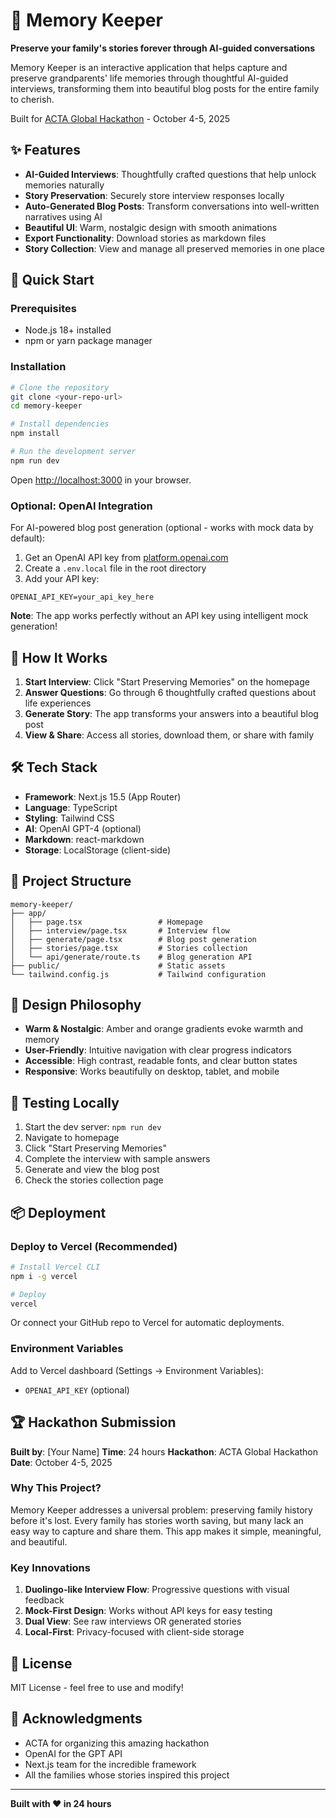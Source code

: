 # 📖 Memory Keeper

**Preserve your family's stories forever through AI-guided conversations**

Memory Keeper is an interactive application that helps capture and preserve grandparents' life memories through thoughtful AI-guided interviews, transforming them into beautiful blog posts for the entire family to cherish.

Built for [ACTA Global Hackathon](https://acta.so/hackathon) - October 4-5, 2025

## ✨ Features

- **AI-Guided Interviews**: Thoughtfully crafted questions that help unlock memories naturally
- **Story Preservation**: Securely store interview responses locally
- **Auto-Generated Blog Posts**: Transform conversations into well-written narratives using AI
- **Beautiful UI**: Warm, nostalgic design with smooth animations
- **Export Functionality**: Download stories as markdown files
- **Story Collection**: View and manage all preserved memories in one place

## 🚀 Quick Start

### Prerequisites

- Node.js 18+ installed
- npm or yarn package manager

### Installation

```bash
# Clone the repository
git clone <your-repo-url>
cd memory-keeper

# Install dependencies
npm install

# Run the development server
npm run dev
```

Open [http://localhost:3000](http://localhost:3000) in your browser.

### Optional: OpenAI Integration

For AI-powered blog post generation (optional - works with mock data by default):

1. Get an OpenAI API key from [platform.openai.com](https://platform.openai.com)
2. Create a `.env.local` file in the root directory
3. Add your API key:

```
OPENAI_API_KEY=your_api_key_here
```

**Note**: The app works perfectly without an API key using intelligent mock generation!

## 🎯 How It Works

1. **Start Interview**: Click "Start Preserving Memories" on the homepage
2. **Answer Questions**: Go through 6 thoughtfully crafted questions about life experiences
3. **Generate Story**: The app transforms your answers into a beautiful blog post
4. **View & Share**: Access all stories, download them, or share with family

## 🛠️ Tech Stack

- **Framework**: Next.js 15.5 (App Router)
- **Language**: TypeScript
- **Styling**: Tailwind CSS
- **AI**: OpenAI GPT-4 (optional)
- **Markdown**: react-markdown
- **Storage**: LocalStorage (client-side)

## 📂 Project Structure

```
memory-keeper/
├── app/
│   ├── page.tsx                 # Homepage
│   ├── interview/page.tsx       # Interview flow
│   ├── generate/page.tsx        # Blog post generation
│   ├── stories/page.tsx         # Stories collection
│   └── api/generate/route.ts    # Blog generation API
├── public/                      # Static assets
└── tailwind.config.js           # Tailwind configuration
```

## 🎨 Design Philosophy

- **Warm & Nostalgic**: Amber and orange gradients evoke warmth and memory
- **User-Friendly**: Intuitive navigation with clear progress indicators
- **Accessible**: High contrast, readable fonts, and clear button states
- **Responsive**: Works beautifully on desktop, tablet, and mobile

## 🧪 Testing Locally

1. Start the dev server: `npm run dev`
2. Navigate to homepage
3. Click "Start Preserving Memories"
4. Complete the interview with sample answers
5. Generate and view the blog post
6. Check the stories collection page

## 📦 Deployment

### Deploy to Vercel (Recommended)

```bash
# Install Vercel CLI
npm i -g vercel

# Deploy
vercel
```

Or connect your GitHub repo to Vercel for automatic deployments.

### Environment Variables

Add to Vercel dashboard (Settings → Environment Variables):
- `OPENAI_API_KEY` (optional)

## 🏆 Hackathon Submission

**Built by**: [Your Name]
**Time**: 24 hours
**Hackathon**: ACTA Global Hackathon
**Date**: October 4-5, 2025

### Why This Project?

Memory Keeper addresses a universal problem: preserving family history before it's lost. Every family has stories worth saving, but many lack an easy way to capture and share them. This app makes it simple, meaningful, and beautiful.

### Key Innovations

1. **Duolingo-like Interview Flow**: Progressive questions with visual feedback
2. **Mock-First Design**: Works without API keys for easy testing
3. **Dual View**: See raw interviews OR generated stories
4. **Local-First**: Privacy-focused with client-side storage

## 📝 License

MIT License - feel free to use and modify!

## 🙏 Acknowledgments

- ACTA for organizing this amazing hackathon
- OpenAI for the GPT API
- Next.js team for the incredible framework
- All the families whose stories inspired this project

---

**Built with ❤️ in 24 hours**
